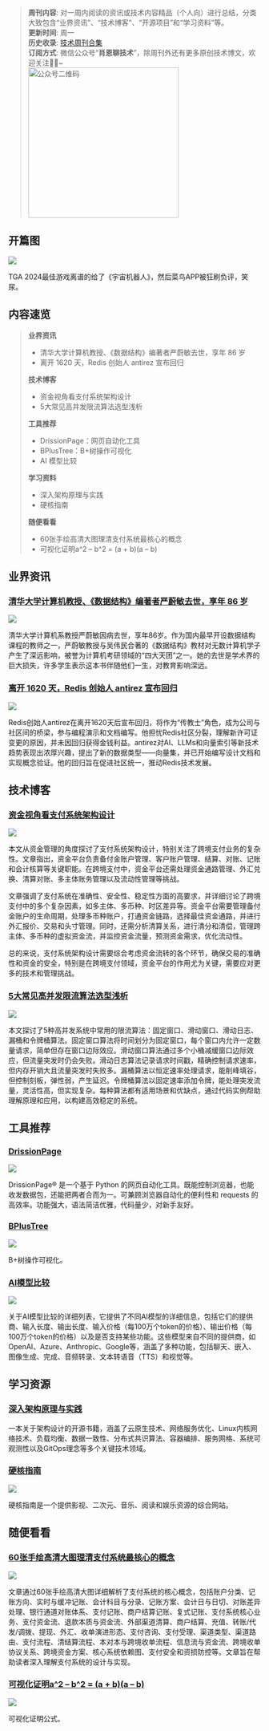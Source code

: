 > **周刊内容**: 对一周内阅读的资讯或技术内容精品（个人向）进行总结，分类大致包含“业界资讯”、“技术博客”、“开源项目”和“学习资料”等。<br>
> **更新时间**: 周一<br>
> **历史收录**: [技术周刊合集](https://mp.weixin.qq.com/mp/appmsgalbum?__biz=MzkwODY0ODQzOQ==&action=getalbum&album_id=3492416248238096386#wechat_redirect) <br>
> **订阅方式**: 微信公众号“**肖恩聊技术**”，除周刊外还有更多原创技术博文，欢迎关注👏🏻~<br>
> <img src="https://cdn.jsdelivr.net/gh/Xiaoxie1994/images/images/20241103221454.png" alt="公众号二维码" width="300">

## 开篇图
![](https://cdn.jsdelivr.net/gh/Xiaoxie1994/images/images/202412152302237.png)

TGA 2024最佳游戏离谱的给了《宇宙机器人》，然后菜鸟APP被狂刷负评，笑尿。
## 内容速览
> **业界资讯**
> - 清华大学计算机教授、《数据结构》编著者严蔚敏去世，享年 86 岁
> - 离开 1620 天，Redis 创始人 antirez 宣布回归
>
> **技术博客**
> - 资金视角看支付系统架构设计
> - 5大常见高并发限流算法选型浅析
> 
> **工具推荐**
> - DrissionPage：网页自动化工具
> - BPlusTree：B+树操作可视化
> - AI 模型比较
> 
>**学习资料**
> - 深入架构原理与实践
> - 硬核指南
> 
> **随便看看**
> - 60张手绘高清大图理清支付系统最核心的概念
> - 可视化证明a^2 – b^2 = (a + b)(a – b)

## 业界资讯
### [清华大学计算机教授、《数据结构》编著者严蔚敏去世，享年 86 岁](https://www.oschina.net/news/324630)
![](https://cdn.jsdelivr.net/gh/Xiaoxie1994/images/images/202412152253421.png)

清华大学计算机系教授严蔚敏因病去世，享年86岁。作为国内最早开设数据结构课程的教师之一，严蔚敏教授与吴伟民合著的《数据结构》教材对无数计算机学子产生了深远影响，被誉为计算机考研领域的“四大天团”之一。她的去世是学术界的巨大损失，许多学生表示这本书伴随他们一生，对教育影响深远。
### [离开 1620 天，Redis 创始人 antirez 宣布回归](https://www.oschina.net/news/324351/antirez-back-redis)
![](https://cdn.jsdelivr.net/gh/Xiaoxie1994/images/images/202412152253634.png)

Redis创始人antirez在离开1620天后宣布回归，将作为“传教士”角色，成为公司与社区间的桥梁，参与编程演示和文档编写。他担忧Redis社区分裂，理解新许可证变更的原因，并未因回归获得金钱利益。antirez对AI、LLMs和向量索引等新技术趋势表现出浓厚兴趣，提出了新的数据类型——向量集，并已开始编写设计文档和实现概念验证。他的回归旨在促进社区统一，推动Redis技术发展。
## 技术博客
### [资金视角看支付系统架构设计](https://mp.weixin.qq.com/s/ceMKpO_5b0DAJyu-DUDC0g)
![](https://cdn.jsdelivr.net/gh/Xiaoxie1994/images/images/202412152255645.png)

本文从资金管理的角度探讨了支付系统架构设计，特别关注了跨境支付业务的复杂性。文章指出，资金平台负责备付金账户管理、客户账户管理、结算、对账、记账和会计核算等关键职能。在跨境支付中，资金平台还需处理资金通路管理、外汇兑换、清算对账、多主体账务管理以及流动性管理等挑战。

文章强调了支付系统在准确性、安全性、稳定性方面的高要求，并详细讨论了跨境支付中的多个复杂因素，如多主体、多币种、时区差异等。资金平台需要管理备付金账户的生命周期，处理多币种账户，打通资金链路，选择最佳资金通路，并进行外汇报价、交易和头寸管理。同时，还需分析清算关系，进行清分和清偿，管理跨主体、多币种的虚拟资金流，并监控资金流量，预测资金需求，优化流动性。

总的来说，支付系统架构设计需要综合考虑资金流转的各个环节，确保交易的准确性和资金的安全，特别是在跨境支付领域，资金平台的作用尤为关键，需要应对更多的技术和管理挑战。
 ### [5大常见高并发限流算法选型浅析](https://mp.weixin.qq.com/s/93QNjdAuATTHp_axkgrblg)
![](https://cdn.jsdelivr.net/gh/Xiaoxie1994/images/images/202412152255477.png)

本文探讨了5种高并发系统中常用的限流算法：固定窗口、滑动窗口、滑动日志、漏桶和令牌桶算法。固定窗口算法将时间划分为固定窗口，每个窗口内允许一定数量请求，简单但存在窗口边际效应。滑动窗口算法通过多个小桶减缓窗口边际效应，但流量突发时仍会失败。滑动日志算法记录请求时间戳，精确控制请求速率，但内存开销大且流量突发时失败多。漏桶算法以恒定速率处理请求，能削峰填谷，但控制刻板，弹性弱，产生延迟。令牌桶算法以固定速率添加令牌，能处理突发流量，灵活性高，但实现复杂。每种算法都有适用场景和优缺点，通过代码实例帮助理解原理和应用，以构建高效稳定的系统。
## 工具推荐
### [DrissionPage](https://github.com/g1879/DrissionPage)
![](https://cdn.jsdelivr.net/gh/Xiaoxie1994/images/images/202412152242459.png)

DrissionPage® 是一个基于 Python 的网页自动化工具。既能控制浏览器，也能收发数据包，还能把两者合而为一。可兼顾浏览器自动化的便利性和 requests 的高效率。功能强大，语法简洁优雅，代码量少，对新手友好。
### [BPlusTree](https://www.cs.usfca.edu/~galles/visualization/BPlusTree.html)
![](https://cdn.jsdelivr.net/gh/Xiaoxie1994/images/images/202412152205423.png)

B+树操作可视化。
### [AI模型比较](https://countless.dev/)
![](https://cdn.jsdelivr.net/gh/Xiaoxie1994/images/images/202412152252586.png)

关于AI模型比较的详细列表，它提供了不同AI模型的详细信息，包括它们的提供商、输入长度、输出长度、输入价格（每100万个token的价格）、输出价格（每100万个token的价格）以及是否支持某些功能。这些模型来自不同的提供商，如OpenAI、Azure、Anthropic、Google等，涵盖了多种功能，包括聊天、嵌入、图像生成、完成、音频转录、文本转语音（TTS）和视觉等。
## 学习资源
### [深入架构原理与实践](https://github.com/isno/theByteBook)

一本关于架构设计的开源书籍，涵盖了云原生技术、网络服务优化、Linux内核网络技术、负载均衡、数据一致性、分布式共识算法、容器编排、服务网格、系统可观测性以及GitOps理念等多个关键技术领域。
### [硬核指南](https://yinghezhinan.com/)
![](https://cdn.jsdelivr.net/gh/Xiaoxie1994/images/images/202412152245572.png)

硬核指南是一个提供影视、二次元、音乐、阅读和娱乐资源的综合网站。
## 随便看看
### [60张手绘高清大图理清支付系统最核心的概念](https://www.woshipm.com/pd/6151400.html)
![](https://cdn.jsdelivr.net/gh/Xiaoxie1994/images/images/202412152247032.png)

文章通过60张手绘高清大图详细解析了支付系统的核心概念，包括账户分类、记账方向、实时与缓冲记账、会计科目与分录、记账方案、会计日与日切、对账差异处理、银行通道对账体系、支付记账、商户结算记账、复式记账、支付系统核心业务、支付资金流、退款本质与资金流、外部渠道清算、商户结算、充值、转账/代发/调拨、提现、外汇、收单演进形态、支付咨询、支付受理、渠道类型、渠道路由、支付流程、清结算流程、本对本与跨境收单流程、信息流与资金流、跨境收单协议关系、跨境资金方案、核心系统依赖图、支付安全和资损防控等。文章旨在帮助读者深入理解支付系统的设计与实现。
### [可视化证明a^2 – b^2 = (a + b)(a – b)](https://www.futilitycloset.com/2024/12/15/tidy-2/)
![](https://cdn.jsdelivr.net/gh/Xiaoxie1994/images/images/202412152246946.png)

可视化证明公式。
